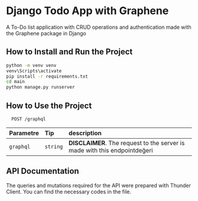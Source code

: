 
# Django Todo App with Graphene

A To-Do list application with CRUD operations and authentication made with the Graphene package in Django

## How to Install and Run the Project

```bash
python -m venv venv
venv\Scripts\activate
pip install -r requirements.txt
cd main
python manage.py runserver
```

## How to Use the Project

```http
  POST /graphql
```

| Parametre | Tip     | description                       |
| :-------- | :------- | :-------------------------------- |
| `graphql`      | `string` | **DISCLAIMER**. The request to the server is made with this endpointdeğeri |

## API Documentation

The queries and mutations required for the API were prepared with Thunder Client. You can find the necessary codes in the file.

  
